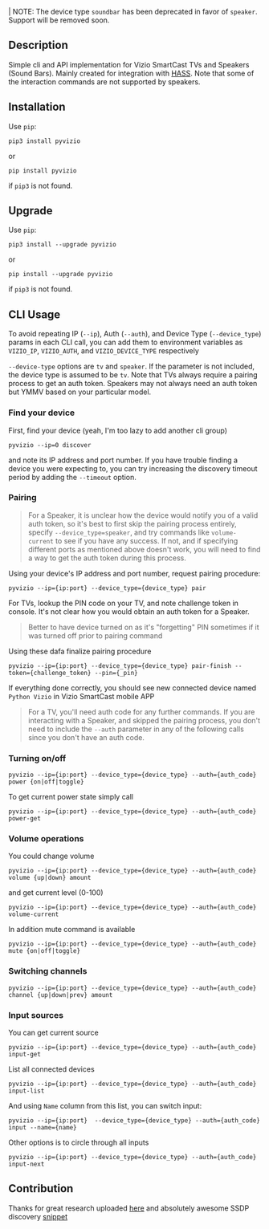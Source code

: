 | NOTE: The device type `soundbar` has been deprecated in favor of `speaker`. Support will be removed soon.

## Description

Simple cli and API implementation for Vizio SmartCast TVs and Speakers (Sound Bars). Mainly created for 
integration with [HASS](http://home-assistant.io). Note that some of the interaction commands are not supported by 
speakers.

## Installation

Use `pip`: 
```
pip3 install pyvizio
```
or
```
pip install pyvizio
```
if `pip3` is not found.

## Upgrade

Use `pip`: 
```
pip3 install --upgrade pyvizio
```
or
```
pip install --upgrade pyvizio
```
if `pip3` is not found.

## CLI Usage

To avoid repeating IP (`--ip`), Auth (`--auth`), and Device Type (`--device_type`) params in each CLI call, you can add them to environment variables as `VIZIO_IP`, `VIZIO_AUTH`, and `VIZIO_DEVICE_TYPE` respectively

`--device-type` options are `tv` and `speaker`. If the parameter is not included, the device type is assumed to be `tv`. Note that TVs always require a pairing process to get an auth token. Speakers may not always need an auth token but YMMV based on your particular model.

### Find your device

First, find your device (yeah, I'm too lazy to add another cli group)
```
pyvizio --ip=0 discover
```

and note its IP address and port number. If you have trouble finding a device you were expecting to, you can try increasing the discovery timeout period by adding the `--timeout` option.

### Pairing

> For a Speaker, it is unclear how the device would notify you of a valid auth token, so it's best to first skip the pairing process entirely, specify `--device_type=speaker`, and try commands like `volume-current` to see if you have any success. If not, and if specifying different ports as mentioned above doesn't work, you will need to find a way to get the auth token during this process.

Using your device's IP address and port number, request pairing procedure:

```
pyvizio --ip={ip:port} --device_type={device_type} pair
```

For TVs, lookup the PIN code on your TV, and note challenge token in console. It's not clear how you would obtain an auth token for a Speaker. 

> Better to have device turned on as it's "forgetting" PIN sometimes if it was 
turned off prior to pairing command

Using these dafa finalize pairing procedure
```
pyvizio --ip={ip:port} --device_type={device_type} pair-finish --token={challenge_token} --pin={_pin} 
```
If everything done correctly, you should see new connected device named `Python Vizio` 
in Vizio SmartCast mobile APP 


> For a TV, you'll need auth code for any further commands. If you are interacting with a Speaker, and skipped the pairing process, you don't need to include the `--auth` parameter in any of the following calls since you don't have an auth code.

### Turning on/off

```
pyvizio --ip={ip:port} --device_type={device_type} --auth={auth_code} power {on|off|toggle}
```

To get current power state simply call

```
pyvizio --ip={ip:port} --device_type={device_type} --auth={auth_code} power-get
``` 

### Volume operations

You could change volume

```
pyvizio --ip={ip:port} --device_type={device_type} --auth={auth_code} volume {up|down} amount
```

and get current level (0-100)

```
pyvizio --ip={ip:port} --device_type={device_type} --auth={auth_code} volume-current
```

In addition mute command is available

```
pyvizio --ip={ip:port} --device_type={device_type} --auth={auth_code} mute {on|off|toggle}
```

### Switching channels
```
pyvizio --ip={ip:port} --device_type={device_type} --auth={auth_code} channel {up|down|prev} amount
```

### Input sources

You can get current source 

```
pyvizio --ip={ip:port} --device_type={device_type} --auth={auth_code} input-get
```

List all connected devices

```
pyvizio --ip={ip:port} --device_type={device_type} --auth={auth_code} input-list
```

And using `Name` column from this list, you can switch input:

```
pyvizio --ip={ip:port}  --device_type={device_type} --auth={auth_code} input --name={name}
```

Other options is to circle through all inputs
```
pyvizio --ip={ip:port} --device_type={device_type} --auth={auth_code} input-next
``` 

## Contribution

Thanks for great research uploaded [here](https://github.com/exiva/Vizio_SmartCast_API) and 
absolutely awesome SSDP discovery [snippet](https://gist.github.com/dankrause/6000248)
